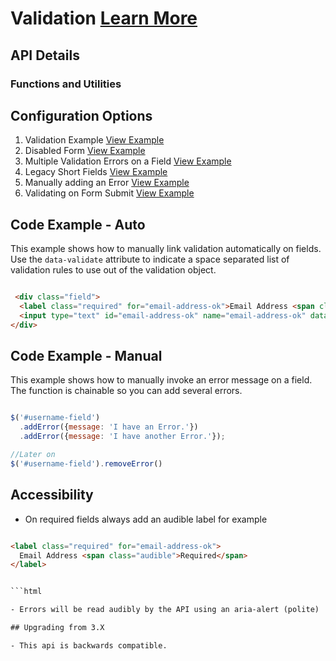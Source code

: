 # Validation  [Learn More](https://soho.infor.com/index.php?p=component/about-dialog)

## API Details

### Functions and Utilities

## Configuration Options

1. Validation Example [View Example]( ../components/validation/example-index)
2. Disabled Form [View Example]( ../components/validation/example-form-disabled)
3. Multiple Validation Errors on a Field [View Example]( ../components/validation/example-multiple-errors)
4. Legacy Short Fields [View Example]( ../components/validation/example-short-fields)
5. Manually adding an Error [View Example]( ../components/validation/example-standalone-error)
6. Validating on Form Submit [View Example]( ../components/validation/example-validation-form)


## Code Example - Auto

This example shows how to manually link validation automatically on fields. Use the `data-validate` attribute to indicate a space separated list of validation rules to use out of the validation object.

```html

 <div class="field">
  <label class="required" for="email-address-ok">Email Address <span class="audible">Required</span></label>
  <input type="text" id="email-address-ok" name="email-address-ok" data-validate="required customRule" >
</div>


```

## Code Example - Manual

This example shows how to manually invoke an error message on a field. The function is chainable so you can add several errors.

```javascript

$('#username-field')
  .addError({message: 'I have an Error.'})
  .addError({message: 'I have another Error.'});

//Later on
$('#username-field').removeError()


```

## Accessibility

- On required fields always add an audible label for example

```html

<label class="required" for="email-address-ok">
  Email Address <span class="audible">Required</span>
</label>


```html

- Errors will be read audibly by the API using an aria-alert (polite)

## Upgrading from 3.X

- This api is backwards compatible.

